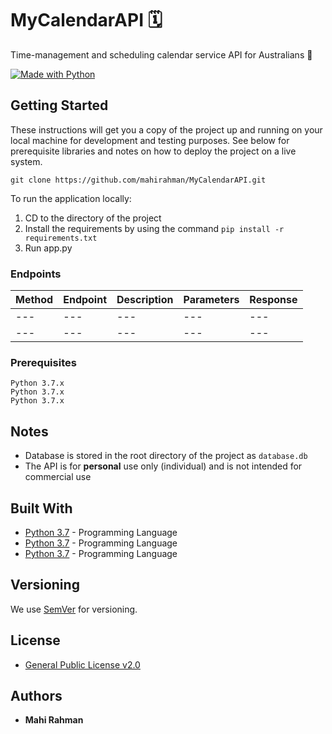 # MyCalendarAPI 🗓️

Time-management and scheduling calendar service API for Australians 📆

[![Made with Python](http://ForTheBadge.com/images/badges/made-with-python.svg)](https://www.python.org/)

## Getting Started

These instructions will get you a copy of the project up and running on your local machine for development and testing purposes. See below for prerequisite libraries and notes on how to deploy the project on a live system.

`git clone https://github.com/mahirahman/MyCalendarAPI.git`

To run the application locally:

1. CD to the directory of the project
2. Install the requirements by using the command `pip install -r requirements.txt`
3. Run app.py

### Endpoints

Method | Endpoint | Description | Parameters | Response
--- | --- | --- | --- | ---
--- | --- | --- | --- | ---
--- | --- | --- | --- | ---

### Prerequisites

```
Python 3.7.x
Python 3.7.x
Python 3.7.x
```

## Notes

- Database is stored in the root directory of the project as `database.db`
- The API is for **personal** use only (individual) and is not intended for commercial use

## Built With

* [Python 3.7](https://www.python.org) - Programming Language
* [Python 3.7](https://www.python.org) - Programming Language
* [Python 3.7](https://www.python.org) - Programming Language

## Versioning

We use [SemVer](http://semver.org/) for versioning.

## License

* [General Public License v2.0](https://github.com/mahirahman/Earth-Invaders/blob/master/LICENSE)

## Authors

* **Mahi Rahman**
